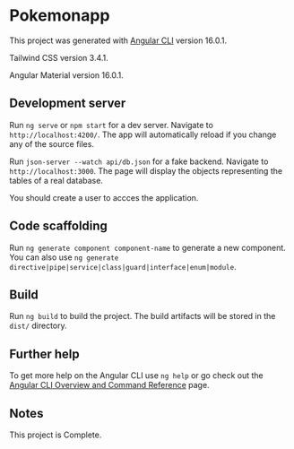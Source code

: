 # Pokemonapp

This project was generated with [Angular CLI](https://github.com/angular/angular-cli) version 16.0.1.

Tailwind CSS version 3.4.1.

Angular Material version 16.0.1.

## Development server

Run `ng serve` or `npm start` for a dev server. Navigate to `http://localhost:4200/`. The app will automatically reload if you change any of the source files.

Run `json-server --watch api/db.json` for a fake backend. Navigate to `http://localhost:3000`. The page will display the objects representing the tables of a real database.

You should create a user to accces the application.

## Code scaffolding

Run `ng generate component component-name` to generate a new component. You can also use `ng generate directive|pipe|service|class|guard|interface|enum|module`.

## Build

Run `ng build` to build the project. The build artifacts will be stored in the `dist/` directory.

## Further help

To get more help on the Angular CLI use `ng help` or go check out the [Angular CLI Overview and Command Reference](https://angular.io/cli) page.

## Notes

This project is Complete.
